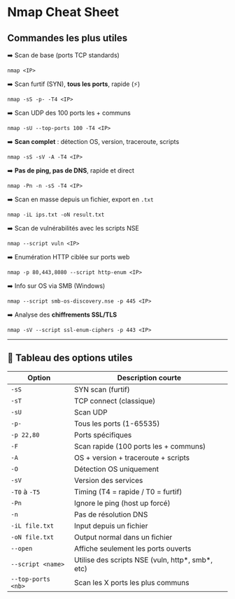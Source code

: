 #  Nmap Cheat Sheet 

##  Commandes les plus utiles
➡️ Scan de base (ports TCP standards)
```
nmap <IP>
```

➡️ Scan furtif (SYN), **tous les ports**, rapide (⚡)
```
nmap -sS -p- -T4 <IP>
```

➡️ Scan UDP des 100 ports les + communs
```
nmap -sU --top-ports 100 -T4 <IP>
```

➡️ **Scan complet** : détection OS, version, traceroute, scripts
```
nmap -sS -sV -A -T4 <IP>
```

➡️ **Pas de ping, pas de DNS**, rapide et direct
```
nmap -Pn -n -sS -T4 <IP>
```

➡️ Scan en masse depuis un fichier, export en `.txt`
```
nmap -iL ips.txt -oN result.txt
```

➡️ Scan de vulnérabilités avec les scripts NSE
```
nmap --script vuln <IP>
```

➡️ Enumération HTTP ciblée sur ports web
```
nmap -p 80,443,8080 --script http-enum <IP>
```

➡️ Info sur OS via SMB (Windows)
```
nmap --script smb-os-discovery.nse -p 445 <IP>
```

➡️ Analyse des **chiffrements SSL/TLS**
```
nmap -sV --script ssl-enum-ciphers -p 443 <IP>
```


---

## 🧩 Tableau des options utiles

|Option|Description courte|
|---|---|
|`-sS`|SYN scan (furtif)|
|`-sT`|TCP connect (classique)|
|`-sU`|Scan UDP|
|`-p-`|Tous les ports (1-65535)|
|`-p 22,80`|Ports spécifiques|
|`-F`|Scan rapide (100 ports les + communs)|
|`-A`|OS + version + traceroute + scripts|
|`-O`|Détection OS uniquement|
|`-sV`|Version des services|
|`-T0` à `-T5`|Timing (T4 = rapide / T0 = furtif)|
|`-Pn`|Ignore le ping (host up forcé)|
|`-n`|Pas de résolution DNS|
|`-iL file.txt`|Input depuis un fichier|
|`-oN file.txt`|Output normal dans un fichier|
|`--open`|Affiche seulement les ports ouverts|
|`--script <name>`|Utilise des scripts NSE (vuln, http*, smb*, etc)|
|`--top-ports <nb>`|Scan les X ports les plus communs|

